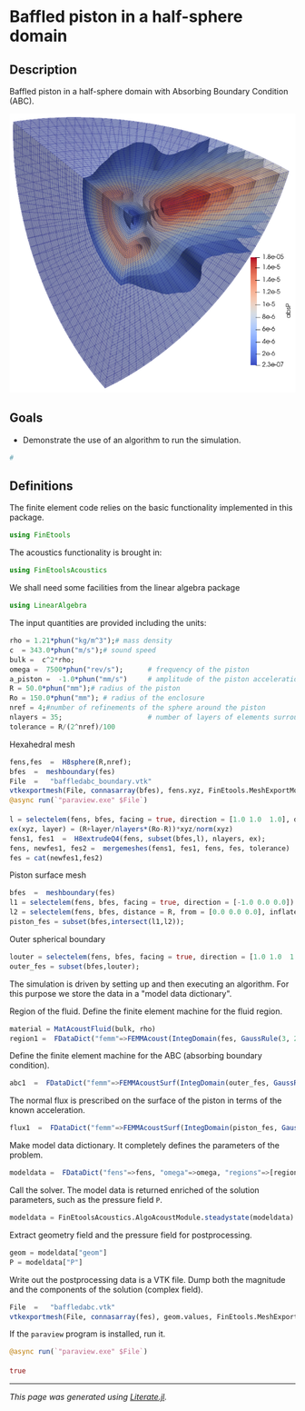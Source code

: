 # Baffled piston in a half-sphere domain

## Description

Baffled piston in a half-sphere domain with Absorbing Boundary Condition (ABC).

![](baffled_piston.png)

## Goals

- Demonstrate the use of an algorithm to run the simulation.

```julia
#
```

## Definitions

The finite element code relies on the basic functionality implemented in this
package.

```julia
using FinEtools
```

The acoustics functionality is brought in:

```julia
using FinEtoolsAcoustics
```

We shall need some facilities from the linear algebra package

```julia
using LinearAlgebra
```

The input quantities are provided including the units:

```julia
rho = 1.21*phun("kg/m^3");# mass density
c  = 343.0*phun("m/s");# sound speed
bulk =  c^2*rho;
omega =  7500*phun("rev/s");      # frequency of the piston
a_piston =  -1.0*phun("mm/s")     # amplitude of the piston acceleration
R = 50.0*phun("mm");# radius of the piston
Ro = 150.0*phun("mm"); # radius of the enclosure
nref = 4;#number of refinements of the sphere around the piston
nlayers = 35;                     # number of layers of elements surrounding the piston
tolerance = R/(2^nref)/100
```

Hexahedral mesh

```julia
fens,fes  =  H8sphere(R,nref);
bfes  =  meshboundary(fes)
File  =   "baffledabc_boundary.vtk"
vtkexportmesh(File, connasarray(bfes), fens.xyz, FinEtools.MeshExportModule.VTK.Q4)
@async run(`"paraview.exe" $File`)

l = selectelem(fens, bfes, facing = true, direction = [1.0 1.0  1.0], dotmin= 0.001)
ex(xyz, layer) = (R+layer/nlayers*(Ro-R))*xyz/norm(xyz)
fens1, fes1  =  H8extrudeQ4(fens, subset(bfes,l), nlayers, ex);
fens, newfes1, fes2 =  mergemeshes(fens1, fes1, fens, fes, tolerance)
fes = cat(newfes1,fes2)
```

Piston surface mesh

```julia
bfes  =  meshboundary(fes)
l1 = selectelem(fens, bfes, facing = true, direction = [-1.0 0.0 0.0])
l2 = selectelem(fens, bfes, distance = R, from = [0.0 0.0 0.0], inflate = tolerance)
piston_fes = subset(bfes,intersect(l1,l2));
```

Outer spherical boundary

```julia
louter = selectelem(fens, bfes, facing = true, direction = [1.0 1.0  1.0], dotmin= 0.001)
outer_fes = subset(bfes,louter);
```

The simulation is driven by setting up and then executing an algorithm. For
this purpose we store the data in a "model data dictionary".

Region of the fluid. Define the finite element machine for the fluid region.

```julia
material = MatAcoustFluid(bulk, rho)
region1 =  FDataDict("femm"=>FEMMAcoust(IntegDomain(fes, GaussRule(3, 2)), material))
```

Define the finite element machine for the ABC (absorbing boundary condition).

```julia
abc1  =  FDataDict("femm"=>FEMMAcoustSurf(IntegDomain(outer_fes, GaussRule(2, 2)), material))
```

The normal flux is prescribed on the surface of the piston in terms of the
known acceleration.

```julia
flux1  =  FDataDict("femm"=>FEMMAcoustSurf(IntegDomain(piston_fes, GaussRule(2, 2)), material),  "normal_flux"=> -rho*a_piston+0.0im);
```

Make model data dictionary. It completely defines the parameters of the
problem.

```julia
modeldata =  FDataDict("fens"=>fens, "omega"=>omega, "regions"=>[region1], "flux_bcs"=>[flux1], "ABCs"=>[abc1])
```

Call the solver. The model data is returned enriched of the solution
parameters, such as the pressure field `P`.

```julia
modeldata = FinEtoolsAcoustics.AlgoAcoustModule.steadystate(modeldata)
```

Extract geometry field and the pressure field for postprocessing.

```julia
geom = modeldata["geom"]
P = modeldata["P"]
```

Write out the postprocessing data is a VTK file. Dump both the magnitude and
the components of the solution (complex field).

```julia
File  =   "baffledabc.vtk"
vtkexportmesh(File, connasarray(fes), geom.values, FinEtools.MeshExportModule.VTK.H8; scalars = [("absP", abs.(P.values)), ("realP", real.(P.values)), ("imagP", imag.(P.values))])
```

If the `paraview` program is installed, run it.

```julia
@async run(`"paraview.exe" $File`)

true
```

---

*This page was generated using [Literate.jl](https://github.com/fredrikekre/Literate.jl).*

